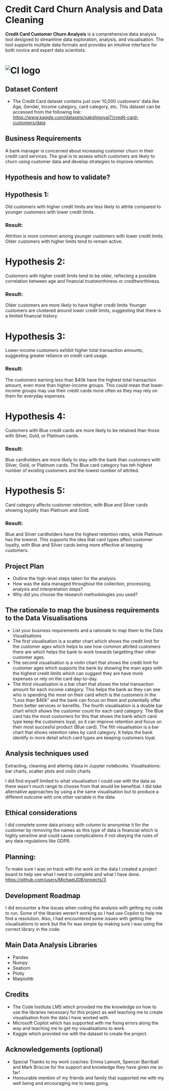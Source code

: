 # Credit Card Churn Analysis and Data Cleaning

**Credit Card Customer Churn Analysis** is a comprehensive data analysis tool designed to streamline data exploration, analysis, and visualisation. The tool supports multiple data formats and provides an intuitive interface for both novice and expert data scientists.

# ![CI logo](https://codeinstitute.s3.amazonaws.com/fullstack/ci_logo_small.png)


## Dataset Content
* The Credit Card dataset contains just over 10,000 customers' data like Age, Gender, Income category, card category, etc. This dataset can be accessed from the following link: https://www.kaggle.com/datasets/sakshigoyal7/credit-card-customers/data


## Business Requirements
A bank manager is concerned about increasing customer churn in their credit card services. The goal is to assess which customers are likely to churn using customer data and develop strategies to improve retention.


## Hypothesis and how to validate?
## Hypothesis 1:
Old customers with higher credit limits are less likely to attrite compared to younger customers with lower credit limits.

### Result:

Attrition is more common among younger customers with lower credit limits.
Older customers with higher limits tend to remain active.

# Hypothesis 2:
Customers with higher credit limits tend to be older, reflecting a possible correlation between age and financial trustworthiness or creditworthiness.

### Result:

Older customers are more likely to have higher credit limits
Younger customers are clustered around lower credit limits, suggesting that there is a limited financial history.

# Hypothesis 3:
Lower-income customers exhibit higher total transaction amounts, suggesting greater reliance on credit card usage.

### Result: 

The customers earning less than $40k have the highest total transaction amount, even more than higher-income groups. This could mean that lower-income groups may use their credit cards more often as they may rely on them for everyday expenses. 

# Hypothesis 4:
Customers with Blue credit cards are more likely to be retained than those with Silver, Gold, or Platinum cards.

### Result:

Blue cardholders are more likely to stay with the bank than customers with Silver, Gold, or Platinum cards. The Blue card category has teh highest number of existing customers and the lowest number of attrited.

# Hypothesis 5: 
Card category affects customer retention, with Blue and Silver cards showing loyality than Platinum and Gold. 

### Result: 

Blue and Silver cardholders have the highest retention rates, while Platinum has the lowerst. This supports the idea that card types affect customer loyalty, with Blue and Silver cards being more effective at keeping customers.

## Project Plan
* Outline the high-level steps taken for the analysis.
* How was the data managed throughout the collection, processing, analysis and interpretation steps?
* Why did you choose the research methodologies you used?

## The rationale to map the business requirements to the Data Visualisations
* List your business requirements and a rationale to map them to the Data Visualisations
* The first visualisation is a scatter chart which shows the credit limit for the customer ages which helps to see how common attrited customers there are which helps the bank to work towards targetting their other customer ages.
* The second visualisation is a violin chart that shows the credit limit for customer ages which supports the bank by showing the main ages with the highest credit limits which can suggest they are have more expenses or rely on the card day-to-day.
* The third visualisation is a bar chart that shows the total transaction amount for each income category. This helps the bank  as they can see who is spending the most on their card which is the customers in the "Less than $40k" and the bank can focus on them and potentially offer them better services or benefits. 
The fourth visualisation is a double bar chart which shows the customer count for each card category. The Blue card has the most customers for this that shows the bank which card type keep the customers loyal, so it can improve retention and focus on their most succesful product (Blue card).
The fith visualisation is a bar chart that shows retention rates by card category. It helps the bank identify in more detail which card types are keeping customers loyal. 

## Analysis techniques used
Extracting, cleaning and altering data in Jupyter notebooks. 
Visualisations: bar charts, scatter plots and violin charts.

I did find myself limited to what visualisation I could use with the data as there wasn't much range to choose from that would be benefitial. I did take alternative approaches by using a the same visualisation but to produce a different outcome with one other variable in the data.


## Ethical considerations
I did complete some data privacy with column to anonymise it for the customer by removing the names as this type of data is financial which is highly sensitive and could cause complications if not obeying the rules of any data regulations like GDPR.

## Planning: 

To make sure I was on track with the work on the data I created a project board to help see what I need to complete and what I have done. https://github.com/users/MichaelJDB/projects/3 

## Development Roadmap
I did encounter a few issues when coding the analysis with getting my code to run. Some of the libaries weren't working so I had use Copilot to help me find a resolution. Also, I had encountered some issues with getting the visualisations to work but the fix was simple by making sure I was using the correct library in the code.


## Main Data Analysis Libraries
* Pandas 
* Numpy
* Seaborn
* Plotly
* Matplotlib


## Credits 
* The Code Institute LMS which provided me the knowledge on how to use the libraries necessary for this project as well teaching me to create visualisation from the data I have worked with. 
* Microsoft Copilot which has supported with me fixing errors along the way and teaching me to get my visualisations to work.
* Kaggle which provided me with the dataset to create the project.

## Acknowledgements (optional)
* Special Thanks to my work coaches: Emma Lamont, Spencer Barriball and Mark Briscoe for the support and knowledge they have given me so far! 
* Honourable mention of my friends and family that supported me with my well being and encouraging me to keep going. 